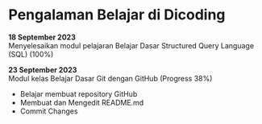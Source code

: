 # Pengalaman Belajar di Dicoding

**18 September 2023**<br>
Menyelesaikan modul pelajaran Belajar Dasar Structured Query Language (SQL) (100%)

**23 September 2023**<br>
Modul kelas Belajar Dasar Git dengan GitHub (Progress 38%)
* Belajar membuat repository GitHub
* Membuat dan Mengedit README.md
* Commit Changes
